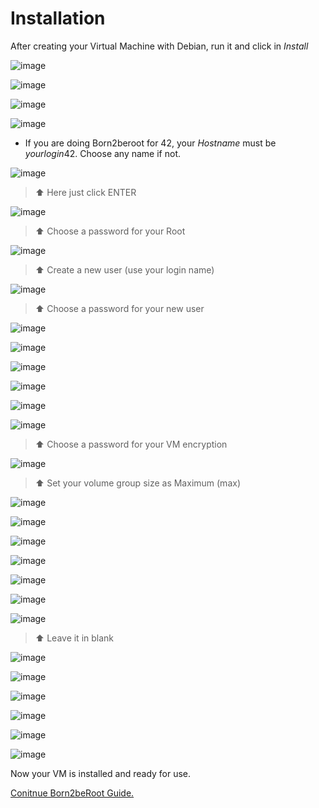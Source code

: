 <h1>Installation</h1>

After creating your Virtual Machine with Debian, run it and click in <i>Install</i> 

![image](https://user-images.githubusercontent.com/91686183/153640306-edc42c9d-6c78-4333-89c2-b8faa8bb9aae.png)

![image](https://user-images.githubusercontent.com/91686183/153640344-5a40af90-ae9b-4d61-8e85-327ccd10edd9.png)

![image](https://user-images.githubusercontent.com/91686183/153640359-31d4e7f0-bbc3-4682-ab21-56ed479e41d2.png)

![image](https://user-images.githubusercontent.com/91686183/153640369-a4b06674-9e58-41b5-960f-5eaad0c4ea6f.png)

  - If you are doing Born2beroot for 42, your <i>Hostname</i> must be <i>yourlogin</i>42. Choose any name if not.

![image](https://user-images.githubusercontent.com/91686183/153641263-3f67adcc-2fb0-4215-866c-147c739aaf45.png)
> ⬆ Here just click ENTER

![image](https://user-images.githubusercontent.com/91686183/153641962-b39a884e-adf8-4dd9-bef7-b242ad82d0b4.png)
> ⬆ Choose a password for your Root

![image](https://user-images.githubusercontent.com/91686183/153642055-caf4d06b-a34f-4919-a084-f42d2c7accfa.png)
> ⬆ Create a new user (use your login name)

![image](https://user-images.githubusercontent.com/91686183/153642267-16511fa1-693d-4b07-ae16-0142e2d18e12.png)
> ⬆ Choose a password for your new user

![image](https://user-images.githubusercontent.com/91686183/153642306-6c6ad1c4-231c-4343-9e3a-f8316762f718.png)

![image](https://user-images.githubusercontent.com/91686183/153642333-7a6c66e0-bc28-4945-ad4b-d9869ff74adf.png)

![image](https://user-images.githubusercontent.com/91686183/153642372-0298cdf5-abee-4840-bee1-8b3b4582b5ee.png)

![image](https://user-images.githubusercontent.com/91686183/153642917-6e8b3922-f308-4a2e-92d7-5c1c56123e1c.png)

![image](https://user-images.githubusercontent.com/91686183/153642940-8e87439e-0459-498b-b593-5f2361bf5a1f.png)

![image](https://user-images.githubusercontent.com/91686183/153642968-7d4b6c32-2806-431a-bc99-d046aa77f2e2.png)
> ⬆ Choose a password for your VM encryption

![image](https://user-images.githubusercontent.com/91686183/153643227-4316dcdd-73d2-4421-8944-18d036bde794.png)
> ⬆ Set your volume group size as Maximum (max)

![image](https://user-images.githubusercontent.com/91686183/153643411-3ea6be7f-4700-4b80-ac45-e2022cdfc815.png)

![image](https://user-images.githubusercontent.com/91686183/153643395-e2151cbf-0162-4250-b98b-71ab3a3bd09b.png)

![image](https://user-images.githubusercontent.com/91686183/153643433-02be71b2-4030-4afe-b07c-1c88f10ec40e.png)

![image](https://user-images.githubusercontent.com/91686183/153643448-85c26b3b-80a1-4806-a09b-0cd2e5131aed.png)

![image](https://user-images.githubusercontent.com/91686183/153643458-f08903ca-127e-4008-85eb-e33d8f3bdd22.png)

![image](https://user-images.githubusercontent.com/91686183/153643469-bcdf574f-b824-4bf3-85eb-090980aab4b7.png)

![image](https://user-images.githubusercontent.com/91686183/153643485-9443b563-bc05-45ec-91e4-09e58c73d00c.png)
> ⬆ Leave it in blank

![image](https://user-images.githubusercontent.com/91686183/153643547-cdca7f97-13d0-4c0b-a49c-41f091d06a88.png)

![image](https://user-images.githubusercontent.com/91686183/153643588-d9bd854a-f375-446e-8d91-9522e25d1f0b.png)

![image](https://user-images.githubusercontent.com/91686183/153643605-c7ed0feb-a783-4ae4-937e-6527efb5381f.png)

![image](https://user-images.githubusercontent.com/91686183/153643625-3de0202b-70c4-423b-bf89-be18b3885ab6.png)

![image](https://user-images.githubusercontent.com/91686183/153643670-9c0e6f72-385d-4736-bad1-4a7152def499.png)

![image](https://user-images.githubusercontent.com/91686183/153643693-805c4173-179e-46bd-9c9f-8b57757d90b9.png)

Now your VM is installed and ready for use.

<a href="https://github.com/rafaelcoias/42_Born2beRoot/blob/main/GUIDE/README.md">Conitnue Born2beRoot Guide.</a>
